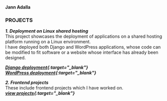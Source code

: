 #### Jann Adalla
### <b>PROJECTS</b>

***1. Deployment on Linux shared hosting*** <br>
This project showcases the deployment of applications on a shared hosting platform running on a Linux environment. <br>
I have deployed both Django and WordPress applications, whose code can be modified to fit software or a website whose interface has already been designed. 

***[Django deployment](https://froebelschool.co.ke/django){:target="_blank"}*** <br>
***[WordPress deployment](https://froebelschool.co.ke/wordpress){:target="_blank"}***


***2. Frontend projects*** <br>
These include frontend projects which I have worked on. <br>
***[view projects](https://jr000010.github.io/frontend/){:target="_blank"}***
